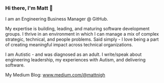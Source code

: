### Hi there, I'm Matt 👋

I am an Engineering Business Manager @ GitHub. 

My expertise is building, leading, and maturing software development groups. I thrive in an environment in which I can manage a mix of complex strategic, technical, and people problems. Said simply - I love being a part of creating meaningful impact across technical organizations. 

I am Autistic - and was diagnosed as an adult. I write/speak about engineering leadership, my experiences with Autism, and delivering software. 

My Medium Blog: www.medium.com/@mattnigh
